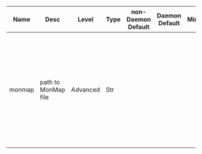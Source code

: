| Name | Desc | Level | Type | non-Daemon Default | Daemon Default | Min | Max | Valid Values | verbatim | See also | Flags | Services | Validator | Long Desc | Tags |
| --- | --- | --- | --- | --- | --- | --- | --- | --- | --- | --- | --- | --- | --- | --- | --- |
| <span id="SP_monmap">monmap</span> |  path to MonMap file | Advanced | Str |  |  |  |  |  |  |  | NO_MON_UPDATECREATE | mon |  | This option is normally used during mkfs, but can also be used to identify which monitors to connect to. |  |
